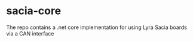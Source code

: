 # sacia-core
The repo contains a .net core implementation for using Lyra Sacia boards via a CAN interface
